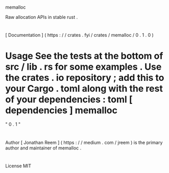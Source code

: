 #
memalloc
>
Raw
allocation
APIs
in
stable
rust
.
#
#
[
Documentation
]
(
https
:
/
/
crates
.
fyi
/
crates
/
memalloc
/
0
.
1
.
0
)
#
#
Usage
See
the
tests
at
the
bottom
of
src
/
lib
.
rs
for
some
examples
.
Use
the
crates
.
io
repository
;
add
this
to
your
Cargo
.
toml
along
with
the
rest
of
your
dependencies
:
toml
[
dependencies
]
memalloc
=
"
0
.
1
"
#
#
Author
[
Jonathan
Reem
]
(
https
:
/
/
medium
.
com
/
jreem
)
is
the
primary
author
and
maintainer
of
memalloc
.
#
#
License
MIT
